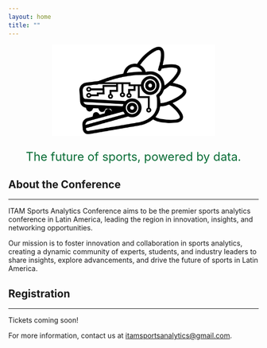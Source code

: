```yaml
---
layout: home
title: ""
---
```

<div style="text-align: center;">
  <img src="https://github.com/itam-sports-analytics-conference/itam-sports-analytics-conference.github.io/blob/main/docs/images/official_logo_vectores.png?raw=true" alt="Logo" width="65%" height="65%">
</div>
<div style="text-align: center;">
<p style="color: #086C35; font-size: 1.7em;"> The future of sports, powered by data. </p>
</div>

## About the Conference
---
ITAM Sports Analytics Conference aims to be the premier sports analytics conference in Latin America, leading the region in innovation, insights, and networking opportunities.

Our mission is to foster innovation and collaboration in sports analytics, creating a dynamic community of experts, students, and industry leaders to
share insights, explore advancements, and drive the future of sports in Latin America.

 
## Registration
---
Tickets coming soon!

For more information, contact us at [itamsportsanalytics@gmail.com](itamsportsanalytics@gmail.com).


